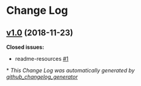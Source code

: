 # Change Log

## [v1.0](https://github.com/naoray/laravel-factory-prefill/tree/v1.0) (2018-11-23)
**Closed issues:**

- readme-resources [\#1](https://github.com/Naoray/laravel-factory-prefill/issues/1)



\* *This Change Log was automatically generated by [github_changelog_generator](https://github.com/skywinder/Github-Changelog-Generator)*